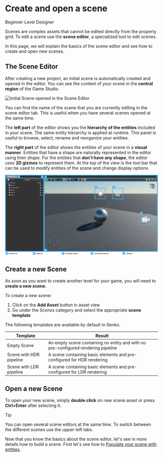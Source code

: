 # Create and open a scene

<span class="label label-doc-level">Beginner</span>
<span class="label label-doc-audience">Level Designer</span>

Scenes are complex assets that cannot be edited directly from the property grid.
To edit a scene use the **scene editor**, a specialized tool to edit scenes.

In this page, we will explain the basics of the scene editor and see how to create and open new scenes.

## The Scene Editor

After creating a new project, an initial scene is automatically created and opened in the editor.
You can see the content of your scene in the **central region** of the Game Studio.

![Initial Scene opened in the Scene Editor](media/create-a-scene-default-scene.png)

You can find the name of the scene that you are currently editing in the scene editor tab.
This is useful when you have several scenes opened at the same time.

The **left part** of the editor shows you the **hierarchy of the entities** included in your scene.
The same entity hierarchy is applied at runtime. This panel is useful to browse, select, rename and reorganize your entities.

The **right part** of the editor shows the entities of your scene in a **visual manner**.
Entities that have a shape are naturally represented in the editor using their shape. 
For the entities that **don't have any shape**, the editor uses **2D gizmos** to represent them.
At the top of the view is the tool bar that can be used to modify entities of the scene and change display options.

![Scene Editor Interface](media/create-a-scene-default-scene-editor.png)

## Create a new Scene

As soon as you want to create another level for your game, you will need to **create a new scene**.

To create a new scene:

1. Click on the **Add Asset** button in asset view
2. Go under the *Scenes* category and select the appropriate **scene template**

The following templates are available by default in Xenko.

Template | Result
---------|--------
Empty Scene | An empty scene containing no entity and with no pre-configured rendering pipeline
Scene with HDR pipeline | A scene containing basic elements and pre-configured for HDR rendering
Scene with LDR pipeline | A scene containing basic elements and pre-configured for LDR rendering

## Open a new Scene

To open your new scene, simply **double click** on new scene asset or press **Ctrl+Enter** after selecting it.

> [!TIP]
> You can open several scene editors at the same time. 
> To switch between the different scenes use the upper-left tabs.

Now that you know the basics about the scene editor, let's see in more details how to build a scene. 
First let's see how to [Populate your scene with entities](populate-a-scene.md).
